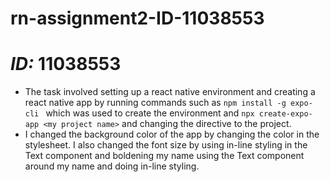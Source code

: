 # rn-assignment2-ID-11038553
# _ID:_ 11038553
* The task involved setting up a react native environment and creating a react native app by running commands such as 
`npm install -g expo-cli ` which was used to create the environment and `npx create-expo-app <my project name>` and changing the directive to the project.
* I changed the background color of the app by changing the color in the stylesheet. I also changed the font size by using in-line styling in the Text component and boldening my name using the Text component around my name and doing in-line styling.